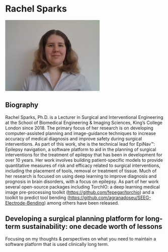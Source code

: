 # Rachel Sparks
![fig](Rachel-Sparks-300x225.jpg)

## Biography
Rachel Sparks, Ph.D. is a Lecturer in Surgical and Interventional Engineering at the School of Biomedical Engineering & Imaging Sciences, King’s College London since 2018. The primary focus of her research is on developing computer-assisted planning and image-guidance techniques to increase accuracy of medical diagnosis and improve safety during surgical interventions. As part of this work, she is the technical lead for EpiNav™: Epilepsy navigation, a software platform to aid in the planning of surgical interventions for the treatment of epilepsy that has been in development for over 10 years.
Her work involves building patient-specific models to provide quantitative measures of risk and efficacy related to surgical interventions, including the placement of tools, removal or treatment of tissue. Much of her research is focused on using deep learning to improve diagnosis and prognosis in brain disorders, with a focus on epilepsy. As part of her work several open-source packages including TorchIO: a deep learning medical image pre-processing toolkit (https://github.com/fepegar/torchio) and a toolkit to predict tool bending (https://github.com/agranadoseu/SEEG-Electrode-Bending) among others have been released.

## Developing a surgical planning platform for long-term sustainability: one decade worth of lessons
Focusing on my thoughts & perspectives on what you need to maintain a software platform that is used clinically long term.  

